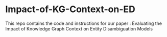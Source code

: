 # Impact-of-KG-Context-on-ED
This repo contains the code and instructions for our paper : Evaluating the Impact of Knowledge Graph Context on Entity Disambiguation Models 
